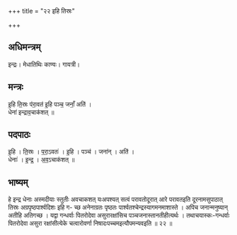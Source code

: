 +++
title = "२२ इहि तिस्रः"

+++
## अधिमन्त्रम्
इन्द्रः। मेधातिथिः काण्वः। गायत्री।

## मन्त्रः
इ॒हि ति॒स्रः प॑रा॒वत॑ इ॒हि पञ्च॒ जनाँ॒ अति॑ ।  
धेना॑ इन्द्राव॒चाक॑शत् ॥

## पदपाठः
इ॒हि । ति॒स्रः । प॒रा॒ऽवतः॑ । इ॒हि । पञ्च॑ । जना॑न् । अति॑ ।  
धेनाः॑ । इ॒न्द्र॒ । अ॒व॒ऽचाक॑शत् ॥

## भाष्यम्
हे इन्द्र धेनाः अस्मदीयाः स्तुतीः अवचाकशत् यःअपश्यत् सत्वं परावतोदूरात् आरे परावतइति दूरनामसुपाठात् तिस्रः अग्रपृष्ठपार्श्वदिशः इहि ग- च्छ अनेनाग्रतः पृष्ठतः पार्श्वतश्चेन्द्रस्यागमनमाशास्ते । अपिच जनान्मनुष्यान् अतीहि अतिगच्छ । यद्वा गन्धर्वाः पितरोदेवा असुरारक्षांसिच पञ्चजनास्तानतीहीत्यर्थः । तथाचयास्कः-गन्धर्वाः पितरोदेवा असुरा रक्षांसीत्येके चत्वारोवर्णा निषादःपच्चमइत्यौपमन्यवइति ॥ २२ ॥